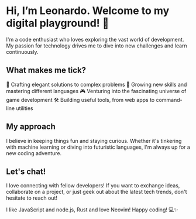 # Hi, I’m Leonardo. Welcome to my digital playground! 👋

I'm a code enthusiast who loves exploring the vast world of development. My passion for technology drives me to dive into new challenges and learn continuously.

## What makes me tick?

🚀 Crafting elegant solutions to complex problems
🌱 Growing new skills and mastering different languages
🎮 Venturing into the fascinating universe of game development
🛠️ Building useful tools, from web apps to command-line utilities

## My approach

I believe in keeping things fun and staying curious. Whether it's tinkering with machine learning or diving into futuristic languages, I'm always up for a new coding adventure.

## Let's chat!

I love connecting with fellow developers! If you want to exchange ideas, collaborate on a project, or just geek out about the latest tech trends, don't hesitate to reach out!

I like JavaScript and node.js, Rust and love Neovim!
Happy coding! 💻✨

<!---
Ky210299/Ky210299 is a ✨ special ✨ repository because its `README.md` (this file) appears on your GitHub profile.
You can click the Preview link to take a look at your changes.
--->
